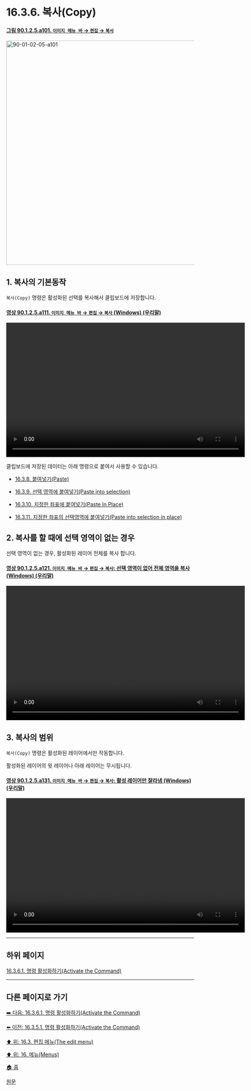 # 16.3.6. 복사(Copy)

<a id="90-01-02-05-a101"></a>

#### [그림 90.1.2.5.a101. `이미지 메뉴 바` → `편집` → `복사`](./90-01-02-05-copy.md#90-01-02-05-a101)
<img width="980" height="601" alt="90-01-02-05-a101" src="https://github.com/user-attachments/assets/020ec6ee-de77-4409-b9d2-b58e480fa771" />

<a id="16-03-06-s1"></a>

## 1. 복사의 기본동작
`복사(Copy)` 명령은 활성화된 선택를 복사해서 클립보드에 저장합니다.

<a id="90-01-02-05-a111"></a>

#### [영상 90.1.2.5.a111. `이미지 메뉴 바` → `편집` → `복사` (Windows) (우리말)](./90-01-02-05-copy.md#90-01-02-05-a111)
<video controls="controls" width="640" height="360" src="https://github.com/user-attachments/assets/00816f5f-052c-4da5-8eba-80fa17cc4faa"></video>

클립보드에 저장된 데이터는 아래 명령으로 붙여서 사용할 수 있습니다.

- [16.3.8. 붙여넣기(Paste)](./16-03-08-00-paste.md)

- [16.3.9. 선택 영역에 붙여넣기(Paste into selection)](./16-03-09-00-paste_into_selection.md)

- [16.3.10. 지정한 좌표에 붙여넣기(Paste In Place)](./16-03-10-00-paste_in_place.md)

- [16.3.11. 지정한 좌표의 선택영역에 붙여넣기(Paste into selection in place)](./16-03-11-00-paste_into_selection_in_place.md)

<a id="16-03-06-s2"></a>

## 2. 복사를 할 때에 선택 영역이 없는 경우
선택 영역이 없는 경우, 활성화된 레이어 전체를 복사 합니다.

<a id="90-01-02-05-a121"></a>

#### [영상 90.1.2.5.a121. `이미지 메뉴 바` → `편집` → `복사`: 선택 영역이 없어 전체 영역을 복사 (Windows) (우리말)](./90-01-02-05-copy.md#90-01-02-05-a121)
<video controls="controls" width="640" height="360" src="https://github.com/user-attachments/assets/f3a9135e-f429-4846-ad48-63f7db179069"></video>

<a id="16-03-06-s3"></a>

## 3. 복사의 범위
`복사(Copy)` 명령은 활성화된 레이어에서만 작동합니다.

활성화된 레이어의 윗 레이어나 아래 레이어는 무시됩니다.

<a id="90-01-02-05-a131"></a>

#### [영상 90.1.2.5.a131. `이미지 메뉴 바` → `편집` → `복사`: 활성 레이어만 잘라냄 (Windows) (우리말)](./90-01-02-05-copy.md#90-01-02-05-a131)
<video controls="controls" width="640" height="360" src="https://github.com/user-attachments/assets/24b6ac14-5641-4340-b4b0-b616c03156e2"></video>

***

## 하위 페이지

[16.3.6.1. 명령 활성화하기(Activate the Command)](./16-03-06-01-activate_the_command.md)

***

## 다른 페이지로 가기

[➡️ 다음: 16.3.6.1. 명령 활성화하기(Activate the Command)](./16-03-06-01-activate_the_command.md)

[⬅️ 이전: 16.3.5.1. 명령 활성화하기(Activate the Command)](./16-03-05-01-activate_the_command.md)

[⬆️ 위: 16.3. 편집 메뉴(The edit menu)](./16-03-00-the-edit-menu.md)

[⬆️ 위: 16. 메뉴(Menus)](./16-00-menus.md)

[🏠 홈](./00-home.md)

[원문](https://docs.gimp.org/2.10/ko/gimp-edit-copy.html)